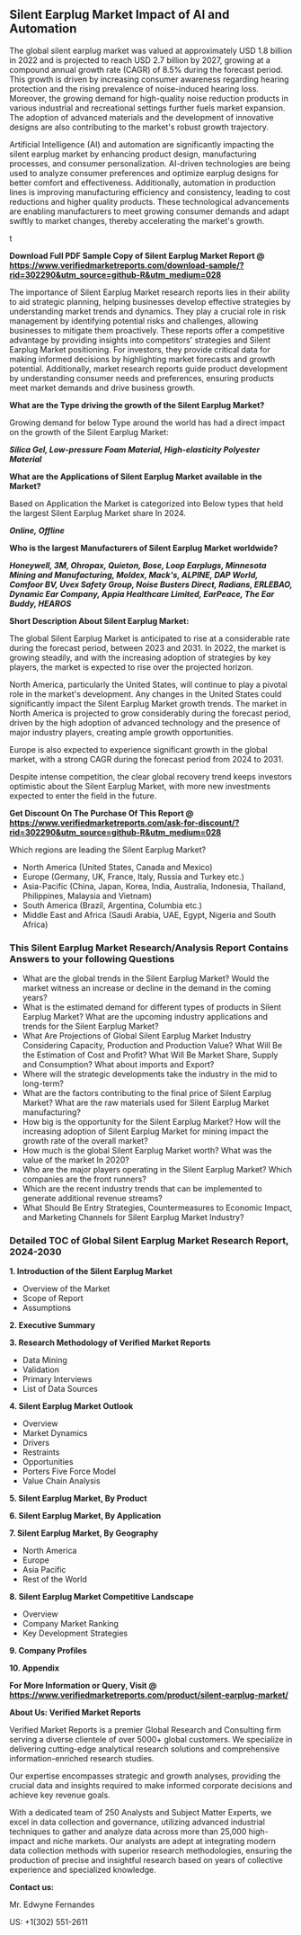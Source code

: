 <h2>Silent Earplug Market Impact of AI and Automation</h2><p>The global silent earplug market was valued at approximately USD 1.8 billion in 2022 and is projected to reach USD 2.7 billion by 2027, growing at a compound annual growth rate (CAGR) of 8.5% during the forecast period. This growth is driven by increasing consumer awareness regarding hearing protection and the rising prevalence of noise-induced hearing loss. Moreover, the growing demand for high-quality noise reduction products in various industrial and recreational settings further fuels market expansion. The adoption of advanced materials and the development of innovative designs are also contributing to the market's robust growth trajectory.</p><p>Artificial Intelligence (AI) and automation are significantly impacting the silent earplug market by enhancing product design, manufacturing processes, and consumer personalization. AI-driven technologies are being used to analyze consumer preferences and optimize earplug designs for better comfort and effectiveness. Additionally, automation in production lines is improving manufacturing efficiency and consistency, leading to cost reductions and higher quality products. These technological advancements are enabling manufacturers to meet growing consumer demands and adapt swiftly to market changes, thereby accelerating the market's growth.</p>t</p><p id="" class=""><strong>Download Full PDF Sample Copy of Silent Earplug Market Report @ <a href="https://www.verifiedmarketreports.com/download-sample/?rid=302290&utm_source=github-R&utm_medium=028" target="_blank">https://www.verifiedmarketreports.com/download-sample/?rid=302290&utm_source=github-R&utm_medium=028</a></strong></p><p>The importance of&nbsp;Silent Earplug Market research reports lies in their ability to aid strategic planning, helping businesses develop effective strategies by understanding market trends and dynamics. They play a crucial role in risk management by identifying potential risks and challenges, allowing businesses to mitigate them proactively. These reports offer a competitive advantage by providing insights into competitors' strategies and Silent Earplug Market positioning. For investors, they provide critical data for making informed decisions by highlighting market forecasts and growth potential. Additionally, market research reports guide product development by understanding consumer needs and preferences, ensuring products meet market demands and drive business growth.</p><p><strong>What are the&nbsp;Type driving the growth of the Silent Earplug Market?</strong></p><p id="" class="">Growing demand for below Type around the world has had a direct impact on the growth of the Silent Earplug Market:</p><em><strong>Silica Gel, Low-pressure Foam Material, High-elasticity Polyester Material</strong></em></p><strong>What are the&nbsp;Applications&nbsp;of Silent Earplug Market available in the Market?</strong></p><p id="" class="">Based on Application the Market is categorized into Below types that held the largest Silent Earplug Market share In 2024.</p><em><strong>Online, Offline</strong></em></p><strong>Who is the largest Manufacturers of Silent Earplug Market worldwide?</strong></p><p><em><strong>Honeywell, 3M, Ohropax, Quieton, Bose, Loop Earplugs, Minnesota Mining and Manufacturing, Moldex, Mack's, ALPINE, DAP World, Comfoor BV, Uvex Safety Group, Noise Busters Direct, Radians, ERLEBAO, Dynamic Ear Company, Appia Healthcare Limited, EarPeace, The Ear Buddy, HEAROS</strong></em></p><p id="" class=""><strong>Short Description About Silent Earplug Market:</strong></p><p>The global Silent Earplug Market is anticipated to rise at a considerable rate during the forecast period, between 2023 and 2031. In 2022, the market is growing steadily, and with the increasing adoption of strategies by key players, the market is expected to rise over the projected horizon.</p><p>North America, particularly the United States, will continue to play a pivotal role in the market's development. Any changes in the United States could significantly impact the Silent Earplug Market growth trends. The market in North America is projected to grow considerably during the forecast period, driven by the high adoption of advanced technology and the presence of major industry players, creating ample growth opportunities.</p><p>Europe is also expected to experience significant growth in the global market, with a strong CAGR during the forecast period from 2024 to 2031.</p><p>Despite intense competition, the clear global recovery trend keeps investors optimistic about the Silent Earplug Market, with more new investments expected to enter the field in the future.</p><p id="" class=""><strong>Get Discount On The Purchase Of This Report @ <a href="https://www.verifiedmarketreports.com/ask-for-discount/?rid=302290&utm_source=github-R&utm_medium=028" target="_blank">https://www.verifiedmarketreports.com/ask-for-discount/?rid=302290&utm_source=github-R&utm_medium=028</a></strong></p>Which regions are leading the Silent Earplug Market?</p><ul><li>North America (United States, Canada and Mexico)</li><li>Europe (Germany, UK, France, Italy, Russia and Turkey etc.)</li><li>Asia-Pacific (China, Japan, Korea, India, Australia, Indonesia, Thailand, Philippines, Malaysia and Vietnam)</li><li>South America (Brazil, Argentina, Columbia etc.)</li><li>Middle East and Africa (Saudi Arabia, UAE, Egypt, Nigeria and South Africa)</li></ul><h3 id="" class="">This Silent Earplug Market Research/Analysis Report Contains Answers to your following Questions</h3><ul><li>What are the global trends in the Silent Earplug Market? Would the market witness an increase or decline in the demand in the coming years?</li><li>What is the estimated demand for different types of products in Silent Earplug Market? What are the upcoming industry applications and trends for the Silent Earplug Market?</li><li>What Are Projections of Global Silent Earplug Market Industry Considering Capacity, Production and Production Value? What Will Be the Estimation of Cost and Profit? What Will Be Market Share, Supply and Consumption? What about imports and Export?</li><li>Where will the strategic developments take the industry in the mid to long-term?</li><li>What are the factors contributing to the final price of Silent Earplug Market? What are the raw materials used for Silent Earplug Market manufacturing?</li><li>How big is the opportunity for the Silent Earplug Market? How will the increasing adoption of Silent Earplug Market for mining impact the growth rate of the overall market?</li><li>How much is the global Silent Earplug Market worth? What was the value of the market In 2020?</li><li>Who are the major players operating in the Silent Earplug Market? Which companies are the front runners?</li><li>Which are the recent industry trends that can be implemented to generate additional revenue streams?</li><li>What Should Be Entry Strategies, Countermeasures to Economic Impact, and Marketing Channels for Silent Earplug Market Industry?</li></ul><h3 id="" class="">Detailed TOC of Global Silent Earplug Market Research Report, 2024-2030</h3><p id="" class=""><strong>1. Introduction of the Silent Earplug Market</strong></p><ul><li>Overview of the Market</li><li>Scope of Report</li><li>Assumptions</li></ul><p id="" class=""><strong>2. Executive Summary</strong></p><p id="" class=""><strong>3. Research Methodology of Verified Market Reports</strong></p><ul><li>Data Mining</li><li>Validation</li><li>Primary Interviews</li><li>List of Data Sources</li></ul><p id="" class=""><strong>4. Silent Earplug Market Outlook</strong></p><ul><li>Overview</li><li>Market Dynamics</li><li>Drivers</li><li>Restraints</li><li>Opportunities</li><li>Porters Five Force Model</li><li>Value Chain Analysis</li></ul><p id="" class=""><strong>5. Silent Earplug Market, By Product</strong></p><p id="" class=""><strong>6. Silent Earplug Market, By Application</strong></p><p id="" class=""><strong>7. Silent Earplug Market, By Geography</strong></p><ul><li>North America</li><li>Europe</li><li>Asia Pacific</li><li>Rest of the World</li></ul><p id="" class=""><strong>8. Silent Earplug Market Competitive Landscape</strong></p><ul><li>Overview</li><li>Company Market Ranking</li><li>Key Development Strategies</li></ul><p id="" class=""><strong>9. Company Profiles</strong></p><p id="" class=""><strong>10. Appendix</strong></p><p id="" class=""><strong>For More Information or Query, Visit @ <a href="https://www.verifiedmarketreports.com/product/silent-earplug-market/" target="_blank">https://www.verifiedmarketreports.com/product/silent-earplug-market/</a></strong></p><p id="" class=""><strong>About Us: Verified Market Reports</strong></p><p id="" class="">Verified Market Reports is a premier Global Research and Consulting firm serving a diverse clientele of over 5000+ global customers. We specialize in delivering cutting-edge analytical research solutions and comprehensive information-enriched research studies.</p><p id="" class="">Our expertise encompasses strategic and growth analyses, providing the crucial data and insights required to make informed corporate decisions and achieve key revenue goals.</p><p id="" class="">With a dedicated team of 250 Analysts and Subject Matter Experts, we excel in data collection and governance, utilizing advanced industrial techniques to gather and analyze data across more than 25,000 high-impact and niche markets. Our analysts are adept at integrating modern data collection methods with superior research methodologies, ensuring the production of precise and insightful research based on years of collective experience and specialized knowledge.</p><p id="" class=""><strong>Contact us:</strong></p><p id="" class="">Mr. Edwyne Fernandes</p><p id="" class="">US: +1(302) 551-2611</p>